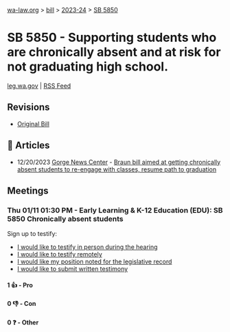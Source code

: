[wa-law.org](/) > [bill](/bill/) > [2023-24](/bill/2023-24/) > [SB 5850](/bill/2023-24/sb/5850/)

# SB 5850 - Supporting students who are chronically absent and at risk for not graduating high school.
[leg.wa.gov](https://app.leg.wa.gov/billsummary?BillNumber=5850&Year=2023&Initiative=false) | [RSS Feed](./rss.xml)

## Revisions
* [Original Bill](1/)

## 📰 Articles
* 12/20/2023 [Gorge News Center](/org/gorge_news_center/) - [Braun bill aimed at getting chronically absent students to re-engage with classes, resume path to graduation](https://gorgenewscenter.com/2023/12/20/braun-bill-aimed-at-getting-chronically-absent-students-to-re-engage-with-classes-resume-path-to-graduation/#:~:text=Senate%20Bill%205850)

## Meetings
### Thu 01/11 01:30 PM - Early Learning & K-12 Education (EDU): SB 5850 Chronically absent students
Sign up to testify:
* [I would like to testify in person during the hearing](https://app.leg.wa.gov/csi/Testifier/Add?chamber=House&mId=31531&aId=155959&caId=22777&tId=1)
* [I would like to testify remotely](https://app.leg.wa.gov/csi/Testifier/Add?chamber=House&mId=31531&aId=155959&caId=22777&tId=2)
* [I would like my position noted for the legislative record](https://app.leg.wa.gov/csi/Testifier/Add?chamber=House&mId=31531&aId=155959&caId=22777&tId=3)
* [I would like to submit written testimony](https://app.leg.wa.gov/csi/Testifier/Add?chamber=House&mId=31531&aId=155959&caId=22777&tId=4)

#### 1 👍 - Pro

#### 0 👎 - Con

#### 0 ❓ - Other
